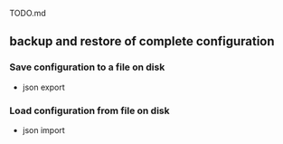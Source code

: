 TODO.md

## backup and restore of complete configuration

### Save configuration to a file on disk

- json export

### Load configuration from file on disk

- json import
